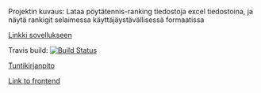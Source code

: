 Projektin kuvaus: Lataa pöytätennis-ranking tiedostoja excel tiedostoina, ja näytä rankigit selaimessa käyttäjäystävällisessä formaatissa

[Linkki sovellukseen](https://tabletennis-ranking-app.herokuapp.com/)

Travis build: [![Build Status](https://travis-ci.org/FummiTaksi/ranking-app-backend.svg?branch=master)](https://travis-ci.org/FummiTaksi/ranking-app-backend)

[Tuntikirjanpito](https://docs.google.com/spreadsheets/d/1V7HlcqmnLazPMtnx6VOmoptp2m-XOXWnCsU-GU69V9w/edit?usp=sharing)

[Link to frontend](https://github.com/FummiTaksi/ranking-app-frontend)